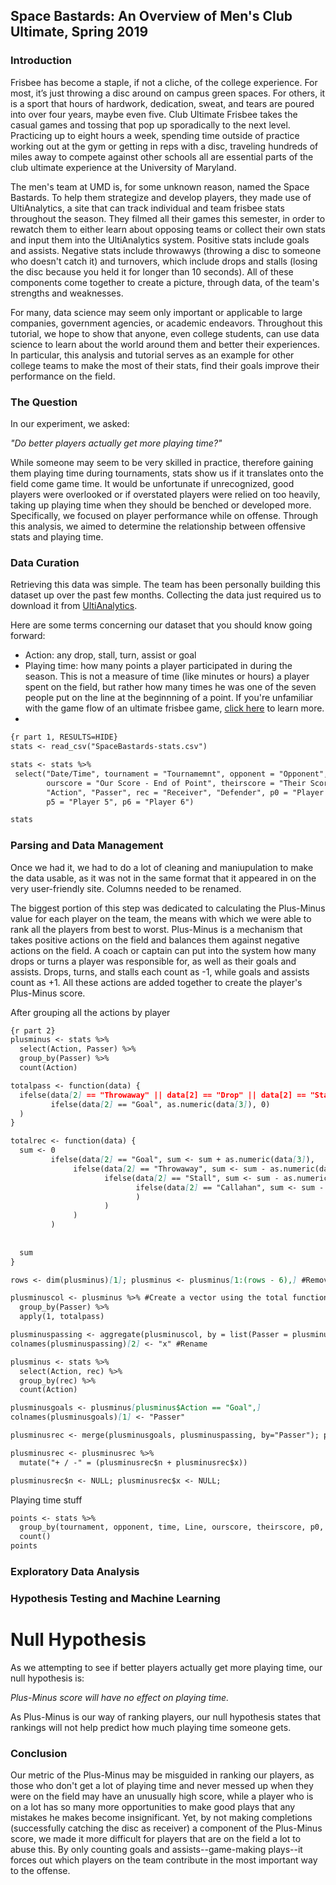 ## Space Bastards: An Overview of Men's Club Ultimate, Spring 2019

### Introduction
Frisbee has become a staple, if not a cliche, of the college experience.  For most, it’s just throwing a disc around on campus green spaces.  For others, it is a sport that hours of hardwork, dedication, sweat, and tears are poured into over four years, maybe even five.  Club Ultimate Frisbee takes the casual games and tossing that pop up sporadically to the next level.  Practicing up to eight hours a week, spending time outside of practice working out at the gym or getting in reps with a disc, traveling hundreds of miles away to compete against other schools all are essential parts of the club ultimate experience at the University of Maryland.  

The men's team at UMD is, for some unknown reason, named the Space Bastards.  To help them strategize and develop players, they made use of UltiAnalytics, a site that can track individual and team frisbee stats throughout the season.  They filmed all their games this semester, in order to rewatch them to either learn about opposing teams or collect their own stats and input them into the UltiAnalytics system.  Positive stats include goals and assists.  Negative stats include throwawys (throwing a disc to someone who doesn't catch it) and turnovers, which include drops and stalls (losing the disc because you held it for longer than 10 seconds).  All of these components come together to create a picture, through data, of the team's strengths and weaknesses.

For many, data science may seem only important or applicable to large companies, government agencies, or academic endeavors.  Throughout this tutorial, we hope to show that anyone, even college students, can use data science to learn about the world around them and better their experiences.  In particular, this analysis and tutorial serves as an example for other college teams to make the most of their stats, find their goals improve their performance on the field.


### The Question

In our experiment, we asked:

_"Do better players actually get more playing time?"_

While someone may seem to be very skilled in practice, therefore gaining them playing time during tournaments, stats show us if it translates onto the field come game time.  It would be unfortunate if unrecognized, good players were overlooked or if overstated players were relied on too heavily, taking up playing time when they should be benched or developed more.  Specifically, we focused on player performance while on offense.  Through this analysis, we aimed to determine the relationship between offensive stats and playing time.

### Data Curation

Retrieving this data was simple.  The team has been personally building this dataset up over the past few months.  Collecting the data just required us to download it from [UltiAnalytics](https://www.ultianalytics.com/details.html).

Here are some terms concerning our dataset that you should know going forward:
 - Action: any drop, stall, turn, assist or goal
 - Playing time: how many points a player participated in during the season.  This is not a measure of time (like minutes or hours) a player spent on the field, but rather how many times he was one of the seven people put on the line at the beginnning of a point.  If you're unfamiliar with the game flow of an ultimate frisbee game, [click here](https://www.youtube.com/watch?v=YkMMqOUNyKk) to learn more.
 - 
 ```markdown
 {r part 1, RESULTS=HIDE}
stats <- read_csv("SpaceBastards-stats.csv")

stats <- stats %>%
  select("Date/Time", tournament = "Tournamemnt", opponent = "Opponent", time = "Point Elapsed Seconds", "Line", 
         ourscore = "Our Score - End of Point", theirscore = "Their Score - End of Point", "Event Type", 
         "Action", "Passer", rec = "Receiver", "Defender", p0 = "Player 0", p1 = "Player 1", p2 = "Player 2", p3 = "Player 3", p4 = "Player 4",
         p5 = "Player 5", p6 = "Player 6")

stats
```

### Parsing and Data Management
Once we had it, we had to do a lot of cleaning and maniupulation to make the data usable, as it was not in the same format that it appeared in on the very user-friendly site.  Columns needed to be renamed.

The biggest portion of this step was dedicated to calculating the Plus-Minus value for each player on the team, the means with which we were able to rank all the players from best to worst.  Plus-Minus is a mechanism that takes positive actions on the field and balances them against negative actions on the field.  A coach or captain can put into the system how many drops or turns a player was responsible for, as well as their goals and assists.  Drops, turns, and stalls each count as -1, while goals and assists count as +1.  All these actions are added together to create the player's Plus-Minus score.

After grouping all the actions by player
```markdown
{r part 2}
plusminus <- stats %>%
  select(Action, Passer) %>%
  group_by(Passer) %>%
  count(Action)

totalpass <- function(data) {
  ifelse(data[2] == "Throwaway" || data[2] == "Drop" || data[2] == "Stall" || data[2] == "Callahan", data[3] <- as.numeric(data[3]) * -1, 
         ifelse(data[2] == "Goal", as.numeric(data[3]), 0)
  )
}

totalrec <- function(data) {
  sum <- 0
         ifelse(data[2] == "Goal", sum <- sum + as.numeric(data[3]),
              ifelse(data[2] == "Throwaway", sum <- sum - as.numeric(data[3]),
                     ifelse(data[2] == "Stall", sum <- sum - as.numeric(data[3]),
                            ifelse(data[2] == "Callahan", sum <- sum - as.numeric(data[3]), sum
                            )
                     )
              )
         )
         
                                  
  sum
}  

rows <- dim(plusminus)[1]; plusminus <- plusminus[1:(rows - 6),] #Remove last 6 entries, not useful

plusminuscol <- plusminus %>% #Create a vector using the total function that makes unfavorable things like drops/throwaways/etc become negative
  group_by(Passer) %>%
  apply(1, totalpass)

plusminuspassing <- aggregate(plusminuscol, by = list(Passer = plusminus$Passer), FUN=sum) #New column by summing throwing +/- for each player
colnames(plusminuspassing)[2] <- "x" #Rename

plusminus <- stats %>%
  select(Action, rec) %>%
  group_by(rec) %>%
  count(Action)

plusminusgoals <- plusminus[plusminus$Action == "Goal",]
colnames(plusminusgoals)[1] <- "Passer"

plusminusrec <- merge(plusminusgoals, plusminuspassing, by="Passer"); plusminusrec$Action <- NULL #Remove action col

plusminusrec <- plusminusrec %>%
  mutate("+ / -" = (plusminusrec$n + plusminusrec$x))

plusminusrec$n <- NULL; plusminusrec$x <- NULL;
```

Playing time stuff
```markdown
points <- stats %>%
  group_by(tournament, opponent, time, Line, ourscore, theirscore, p0, p1, p2, p3, p4, p5, p6) %>%
  count()
points 
```

### Exploratory Data Analysis

### Hypothesis Testing and Machine Learning

# Null Hypothesis
As we attempting to see if better players actually get more playing time, our null hypothesis is:

_Plus-Minus score will have no effect on playing time._

As Plus-Minus is our way of ranking players, our null hypothesis states that rankings will not help predict how much playing time someone gets.

### Conclusion
Our metric of the Plus-Minus may be misguided in ranking our players, as those who don't get a lot of playing time and never messed up when they were on the field may have an unusually high score, while a player who is on a lot has so many more opportunities to make good plays that any mistakes he makes become insignificant.  Yet, by not making completions (successfully catching the disc as receiver) a component of the Plus-Minus score, we made it more difficult for players that are on the field a lot to abuse this.  By only counting goals and assists--game-making plays--it forces out which players on the team contribute in the most important way to the offense.


 

